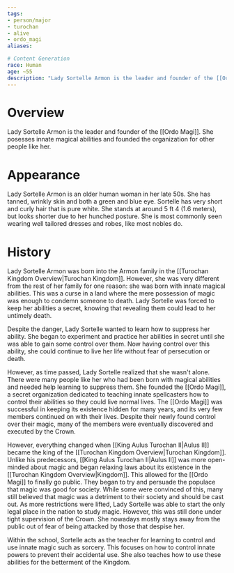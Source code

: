 ```yaml
---
tags:
- person/major
- turochan
- alive
- ordo_magi
aliases:

# Content Generation
race: Human
age: ~55
description: "Lady Sortelle Armon is the leader and founder of the [[Ordo Magi]]. She posesses innate magical abilities and founded the organization for other people like her."
---
```

# Overview
Lady Sortelle Armon is the leader and founder of the [[Ordo Magi]]. She posesses innate magical abilities and founded the organization for other people like her.
# Appearance
Lady Sortelle Armon is an older human woman in her late 50s. She has tanned, wrinkly skin and both a green and blue eye. Sortelle has very short and curly hair that is pure white. She stands at around 5 ft 4 (1.6 meters), but looks shorter due to her hunched posture. She is most commonly seen wearing well tailored dresses and robes, like most nobles do.
# History
Lady Sortelle Armon was born into the Armon family in the [[Turochan Kingdom Overview|Turochan Kingdom]]. However, she was very different from the rest of her family for one reason: she was born with innate magical abilities. This was a curse in a land where the mere possession of magic was enough to condemn someone to death. Lady Sortelle was forced to keep her abilities a secret, knowing that revealing them could lead to her untimely death.

Despite the danger, Lady Sortelle wanted to learn how to suppress her ability. She began to experiment and practice her abilities in secret until she was able to gain some control over them. Now having control over this ability, she could continue to live her life without fear of persecution or death.

However, as time passed, Lady Sortelle realized that she wasn't alone. There were many people like her who had been born with magical abilities and needed help learning to suppress them. She founded the [[Ordo Magi]], a secret organization dedicated to teaching innate spellcasters how to control their abilities so they could live normal lives. The [[Ordo Magi]] was successful in keeping its existence hidden for many years, and its very few members continued on with their lives. Despite their newly found control over their magic, many of the members were eventually discovered and executed by the Crown.

However, everything changed when [[King Aulus Turochan II|Aulus II]] became the king of the [[Turochan Kingdom Overview|Turochan Kingdom]]. Unlike his predecessors, [[King Aulus Turochan II|Aulus II]] was more open-minded about magic and began relaxing laws about its existence in the [[Turochan Kingdom Overview|Kingdom]]. This allowed for the [[Ordo Magi]] to finally go public. They began to try and persuade the populace that magic was good for society. While some were convinced of this, many still believed that magic was a detriment to their society and should be cast out. As more restrictions were lifted, Lady Sortelle was able to start the only legal place in the nation to study magic. However, this was still done under tight supervision of the Crown. She nowadays mostly stays away from the public out of fear of being attacked by those that despise her.

Within the school, Sortelle acts as the teacher for learning to control and use innate magic such as sorcery. This focuses on how to control innate powers to prevent their accidental use. She also teaches how to use these abilities for the betterment of the Kingdom.